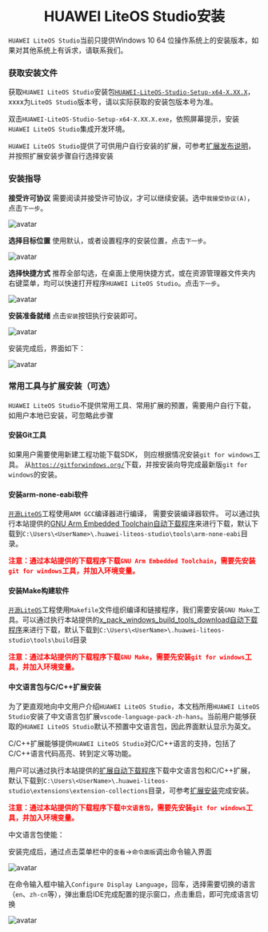<!-- markdownlint-disable MD033 MD041-->
<p align="center">
  <h1 align="center">HUAWEI LiteOS Studio安装</h1>
</p>

`HUAWEI LiteOS Studio`当前只提供Windows 10 64 位操作系统上的安装版本，如果对其他系统上有诉求，请联系我们。

### 获取安装文件

获取`HUAWEI LiteOS Studio`安装包<a href="https://gitee.com/LiteOS/LiteOS_Studio/releases/V1.45.1" target="_blank">`HUAWEI-LiteOS-Studio-Setup-x64-X.XX.X`</a>，xxxx为`LiteOS Studio`版本号，请以实际获取的安装包版本号为准。

双击`HUAWEI-LiteOS-Studio-Setup-x64-X.XX.X.exe`，依照屏幕提示，安装`HUAWEI LiteOS Studio`集成开发环境。

`HUAWEI LiteOS Studio`提供了可供用户自行安装的扩展，可参考[扩展发布说明](/extension?id=扩展发布说明)，并按照扩展安装步骤自行选择安装

### 安装指导

**接受许可协议**
需要阅读并接受许可协议，才可以继续安装。选中`我接受协议(A)`，点击`下一步`。

![avatar](images/acceptLicense.png)

**选择目标位置**
使用默认，或者设置程序的安装位置，点击`下一步`。

![avatar](images/installLocation.png)

**选择快捷方式**
推荐全部勾选，在桌面上使用快捷方式，或在资源管理器文件夹内右键菜单，均可以快速打开程序`HUAWEI LiteOS Studio`。点击`下一步`。

![avatar](images/installShortcut.png)

**安装准备就绪**
点击`安装`按钮执行安装即可。

![avatar](images/installStart.png)

安装完成后，界面如下：

![avatar](images/installEnd.png)

### 常用工具与扩展安装（可选）

`HUAWEI LiteOS Studio`不提供常用工具、常用扩展的预置，需要用户自行下载，如用户本地已安装，可忽略此步骤

#### 安装Git工具

如果用户需要使用新建工程功能下载SDK， 则应根据情况安装`git for windows`工具。 从<a href="https://gitforwindows.org/" target="_blank">`https://gitforwindows.org/`</a>下载，并按安装向导完成最新版`git for windows`的安装。

#### 安装arm-none-eabi软件

<a href="https://gitee.com/LiteOS/LiteOS" target="_blank">`开源LiteOS`</a>工程使用`ARM GCC`编译器进行编译， 需要安装编译器软件。 可以通过执行本站提供的<a href="scripts/GNU_Arm_Embedded_Toolchain_download.bat" download>GNU Arm Embedded Toolchain自动下载程序</a>来进行下载，默认下载到`C:\Users\<UserName>\.huawei-liteos-studio\tools\arm-none-eabi`目录。

**<font color='red'>注意：通过本站提供的下载程序下载`GNU Arm Embedded Toolchain`，需要先安装`git for windows`工具，并加入环境变量。</font>**

#### 安装Make构建软件

<a href="https://gitee.com/LiteOS/LiteOS" target="_blank">`开源LiteOS`</a>工程使用`Makefile`文件组织编译和链接程序，我们需要安装`GNU Make`工具。可以通过执行本站提供的<a href="scripts/x_pack_windows_build_tools_download.bat" download>x_pack_windows_build_tools_download自动下载程序</a>来进行下载，默认下载到`C:\Users\<UserName>\.huawei-liteos-studio\tools\build`目录

**<font color='red'>注意：通过本站提供的下载程序下载`GNU Make`，需要先安装`git for windows`工具，并加入环境变量。</font>**

#### 中文语言包与C/C++扩展安装

为了更直观地向中文用户介绍`HUAWEI LiteOS Studio`，本文档所用`HUAWEI LiteOS Studio`安装了中文语言包扩展`vscode-language-pack-zh-hans`。当前用户能够获取的`HUAWEI LiteOS Studio`默认不预置中文语言包，因此界面默认显示为英文。

C/C++扩展能够提供`HUAWEI LiteOS Studio`对C/C++语言的支持，包括了C/C++语言代码高亮、转到定义等功能。

用户可以通过执行本站提供的<a href="scripts/extension_download.bat" download>扩展自动下载程序</a>下载中文语言包和C/C++扩展，默认下载到`C:\Users\<UserName>\.huawei-liteos-studio\extensions\extension-collections`目录，可参考[扩展安装](/extension?id=扩展安装)完成安装。

**<font color='red'>注意：通过本站提供的下载程序下载`中文语言包`，需要先安装`git for windows`工具，并加入环境变量。</font>**

中文语言包使能：

安装完成后，通过点击菜单栏中的`查看`->`命令面板`调出命令输入界面

![avatar](images/commandBoard.png)

在命令输入框中输入`Configure Display Language`，回车，选择需要切换的语言（`en`、`zh-cn`等），弹出重启IDE完成配置的提示窗口，点击重启，即可完成语言切换

![avatar](images/languageConfig.png)

